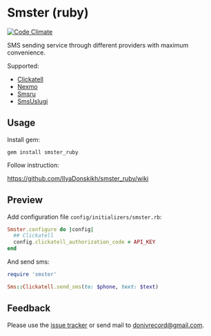 # Smster (ruby)
[![Code Climate](https://codeclimate.com/github/IlyaDonskikh/smster_ruby/badges/gpa.svg)](https://codeclimate.com/github/IlyaDonskikh/smster_ruby)

SMS sending service through different providers with maximum convenience.

Supported:
* [Clickatell](https://www.clickatell.com/)
* [Nexmo](https://www.nexmo.com/)
* [Smsru](http://sms.ru/)
* [SmsUslugi](http://sms-uslugi.ru/)

## Usage

Install gem:

```gem install smster_ruby```

Follow instruction: 

https://github.com/IlyaDonskikh/smster_ruby/wiki

## Preview

Add configuration file ```config/initializers/smster.rb```:

```ruby
Smster.configure do |config|
  ## Clickatell
  config.clickatell_authorization_code = API_KEY
end
```

And send sms:

```ruby
require 'smster'

Sms::Clickatell.send_sms(to: $phone, text: $text)
```

## Feedback

Please use the [issue tracker](https://github.com/IlyaDonskikh/smster_ruby/issues) or send mail to [donivrecord@gmail.com](mailto:donivrecord@gmail.com).
